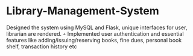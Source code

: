 # Library-Management-System
Designed the system using MySQL and Flask, unique interfaces for user, librarian are rendered. ◦ Implemented user authentication and essential features like adding/issuing/reserving books, fine dues, personal book shelf, transaction history etc
